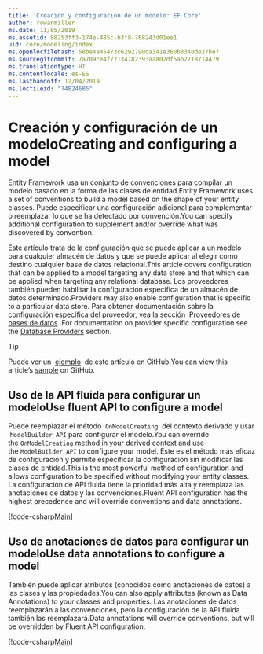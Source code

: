 ```yaml
---
title: 'Creación y configuración de un modelo: EF Core'
author: rowanmiller
ms.date: 11/05/2019
ms.assetid: 88253ff3-174e-485c-b3f8-768243d01ee1
uid: core/modeling/index
ms.openlocfilehash: 58be4a45473c6292790da341e360b3340de27be7
ms.sourcegitcommit: 7a709ce4f77134782393aa802df5ab2718714479
ms.translationtype: HT
ms.contentlocale: es-ES
ms.lasthandoff: 12/04/2019
ms.locfileid: "74824685"
---
```

# <a name="creating-and-configuring-a-model"></a><span data-ttu-id="203cf-102">Creación y configuración de un modelo</span><span class="sxs-lookup"><span data-stu-id="203cf-102">Creating and configuring a model</span></span>

<span data-ttu-id="203cf-103">Entity Framework usa un conjunto de convenciones para compilar un modelo basado en la forma de las clases de entidad.</span><span class="sxs-lookup"><span data-stu-id="203cf-103">Entity Framework uses a set of conventions to build a model based on the shape of your entity classes.</span></span> <span data-ttu-id="203cf-104">Puede especificar una configuración adicional para complementar o reemplazar lo que se ha detectado por convención.</span><span class="sxs-lookup"><span data-stu-id="203cf-104">You can specify additional configuration to supplement and/or override what was discovered by convention.</span></span>

<span data-ttu-id="203cf-105">Este artículo trata de la configuración que se puede aplicar a un modelo para cualquier almacén de datos y que se puede aplicar al elegir como destino cualquier base de datos relacional.</span><span class="sxs-lookup"><span data-stu-id="203cf-105">This article covers configuration that can be applied to a model targeting any data store and that which can be applied when targeting any relational database.</span></span> <span data-ttu-id="203cf-106">Los proveedores también pueden habilitar la configuración específica de un almacén de datos determinado.</span><span class="sxs-lookup"><span data-stu-id="203cf-106">Providers may also enable configuration that is specific to a particular data store.</span></span> <span data-ttu-id="203cf-107">Para obtener documentación sobre la configuración específica del proveedor, vea la sección  [Proveedores de bases de datos](../providers/index.md) .</span><span class="sxs-lookup"><span data-stu-id="203cf-107">For documentation on provider specific configuration see the [Database Providers](../providers/index.md) section.</span></span>

> [!TIP]  
> <span data-ttu-id="203cf-108">Puede ver un  [ejemplo](https://github.com/aspnet/EntityFramework.Docs/tree/master/samples)  de este artículo en GitHub.</span><span class="sxs-lookup"><span data-stu-id="203cf-108">You can view this article’s [sample](https://github.com/aspnet/EntityFramework.Docs/tree/master/samples) on GitHub.</span></span>

## <a name="use-fluent-api-to-configure-a-model"></a><span data-ttu-id="203cf-109">Uso de la API fluida para configurar un modelo</span><span class="sxs-lookup"><span data-stu-id="203cf-109">Use fluent API to configure a model</span></span>

<span data-ttu-id="203cf-110">Puede reemplazar el método  `OnModelCreating`  del contexto derivado y usar  `ModelBuilder API` para configurar el modelo.</span><span class="sxs-lookup"><span data-stu-id="203cf-110">You can override the `OnModelCreating` method in your derived context and use the `ModelBuilder API` to configure your model.</span></span> <span data-ttu-id="203cf-111">Este es el método más eficaz de configuración y permite especificar la configuración sin modificar las clases de entidad.</span><span class="sxs-lookup"><span data-stu-id="203cf-111">This is the most powerful method of configuration and allows configuration to be specified without modifying your entity classes.</span></span> <span data-ttu-id="203cf-112">La configuración de API fluida tiene la prioridad más alta y reemplaza las anotaciones de datos y las convenciones.</span><span class="sxs-lookup"><span data-stu-id="203cf-112">Fluent API configuration has the highest precedence and will override conventions and data annotations.</span></span>

[!code-csharp[Main](../../../samples/core/Modeling/FluentAPI/Required.cs?highlight=11-13)]

## <a name="use-data-annotations-to-configure-a-model"></a><span data-ttu-id="203cf-113">Uso de anotaciones de datos para configurar un modelo</span><span class="sxs-lookup"><span data-stu-id="203cf-113">Use data annotations to configure a model</span></span>

<span data-ttu-id="203cf-114">También puede aplicar atributos (conocidos como anotaciones de datos) a las clases y las propiedades.</span><span class="sxs-lookup"><span data-stu-id="203cf-114">You can also apply attributes (known as Data Annotations) to your classes and properties.</span></span> <span data-ttu-id="203cf-115">Las anotaciones de datos reemplazarán a las convenciones, pero la configuración de la API fluida también las reemplazará.</span><span class="sxs-lookup"><span data-stu-id="203cf-115">Data annotations will override conventions, but will be overridden by Fluent API configuration.</span></span>

[!code-csharp[Main](../../../samples/core/Modeling/DataAnnotations/Required.cs?highlight=14)]
